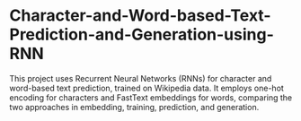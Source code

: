 # Character-and-Word-based-Text-Prediction-and-Generation-using-RNN
This project uses Recurrent Neural Networks (RNNs) for character and word-based text prediction, trained on Wikipedia data. It employs one-hot encoding for characters and FastText embeddings for words, comparing the two approaches in embedding, training, prediction, and generation.
